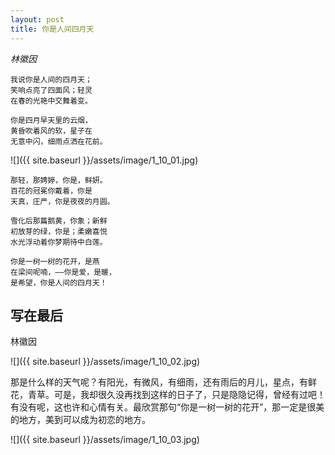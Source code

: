 ```yaml
---
layout: post
title: 你是人间四月天
---
```


_林徽因_

~~~
我说你是人间的四月天；
笑响点亮了四面风；轻灵
在春的光艳中交舞着变。
~~~

~~~
你是四月早天里的云烟，
黄昏吹着风的软，星子在
无意中闪，细雨点洒在花前。
~~~

![]({{ site.baseurl }}/assets/image/1_10_01.jpg)

~~~
那轻，那娉婷，你是，鲜妍。
百花的冠冕你戴着，你是
天真，庄严，你是夜夜的月圆。
~~~


~~~
雪化后那篇鹅黄，你象；新鲜
初放芽的绿，你是；柔嫩喜悦
水光浮动着你梦期待中白莲。
~~~


~~~
你是一树一树的花开，是燕
在梁间呢喃，——你是爱，是暖，
是希望，你是人间的四月天！
~~~




## 写在最后
林徽因

![]({{ site.baseurl }}/assets/image/1_10_02.jpg)

那是什么样的天气呢？有阳光，有微风，有细雨，还有雨后的月儿，星点，有鲜花，青草。可是，我却很久没再找到这样的日子了，只是隐隐记得，曾经有过吧！有没有呢，这也许和心情有关。最欣赏那句“你是一树一树的花开”，那一定是很美的地方，美到可以成为初恋的地方。

![]({{ site.baseurl }}/assets/image/1_10_03.jpg)
